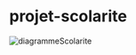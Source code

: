 # projet-scolarite

![diagrammeScolarite](https://user-images.githubusercontent.com/78209324/156744140-9430cc7b-b2e6-411c-b751-5795411ce423.png)

